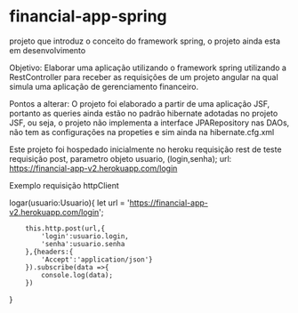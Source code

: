 # financial-app-spring

projeto que introduz o conceito do framework spring, o projeto ainda esta em desenvolvimento

Objetivo:
Elaborar uma aplicação utilizando o framework spring utilizando a RestController para receber as requisições de um projeto angular
na qual simula uma aplicação de gerenciamento financeiro.

Pontos a alterar:
O projeto foi elaborado a partir de uma aplicação JSF, portanto as queries ainda estão no padrão hibernate adotadas no projeto JSF,
ou seja, o projeto não implementa a interface JPARepository nas DAOs, não tem as configurações na propeties e sim ainda na 
hibernate.cfg.xml

Este projeto foi hospedado inicialmente no heroku
requisição rest de teste
requisição post, parametro objeto usuario, (login,senha);
url: https://financial-app-v2.herokuapp.com/login

Exemplo requisição httpClient

logar(usuario:Usuario){
		let url = 'https://financial-app-v2.herokuapp.com/login';
		
		this.http.post(url,{
			'login':usuario.login,
			'senha':usuario.senha
		},{headers:{
			'Accept':'application/json'}
		}).subscribe(data =>{
			console.log(data);
		})
}
